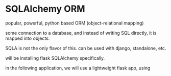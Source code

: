 # SQLAlchemy ORM

popular, powerful, python based ORM (object-relational mapping)

some connection to a database, and instead of writing SQL directly, it is mapped into objects. 

SQLA is not the only flavor of this. can be used with django, standalone, etc.

will be installing flask SQLAlchemy specifically. 

in the following application, we will use a lightweight flask app, using 

